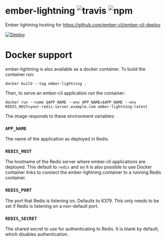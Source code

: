 # ember-lightning ![travis](https://travis-ci.org/philipheinser/ember-lightning.svg?branch=master) ![npm](https://badge.fury.io/js/ember-lightning.svg)
Ember lightning hosting for https://github.com/ember-cli/ember-cli-deploy

[![Deploy](https://www.herokucdn.com/deploy/button.svg)](https://heroku.com/deploy?template=https://github.com/philipheinser/ember-lightning)

# Docker support

ember-lightning is also available as a docker container. To build the container run:

```shell
docker build --tag ember-lightning .
```

Then, to serve an ember-cli application run the container:

```shell
docker run --name $APP_NAME --env APP_NAME=$APP_NAME --env REDIS_HOST=your-redis-server.example.com ember-lightning:latest
```

The image responds to these environment variables:

### `APP_NAME`

The name of the application as deployed in Redis.

### `REDIS_HOST`

The hostname of the Redis server where ember-cli applications are deployed.
This default to `redis` and so it is also possible to use Docker container
links to connect the ember-lightning container to a running Redis container.

### `REDIS_PORT`

The port that Redis is listening on. Defaults to 6379. This only needs to be
set if Redis is listening on a non-default port.

### `REDIS_SECRET`

The shared secret to use for authenticating to Redis. It is blank by default,
which disables authentication.
